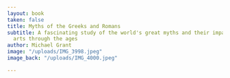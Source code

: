 ```yaml
---
layout: book
taken: false
title: Myths of the Greeks and Romans
subtitle: A fascinating study of the world's great myths and their impact on the creative
  arts through the ages
author: Michael Grant
image: "/uploads/IMG_3998.jpeg"
image_back: "/uploads/IMG_4000.jpeg"

---
```

